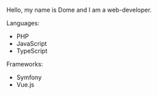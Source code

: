 Hello,
my name is Dome and I am a web-developer.

Languages:
- PHP
- JavaScript
- TypeScript

Frameworks:
- Symfony
- Vue.js

